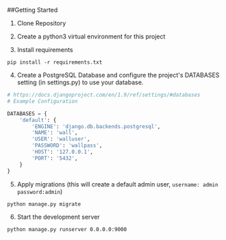 ##Getting Started

1. Clone Repository

2. Create a python3 virtual environment for this project

3. Install requirements
  ```
  pip install -r requirements.txt
  ```
4. Create a PostgreSQL Database and configure the project's DATABASES setting (in settings.py) to use your database.

  ```python
  # https://docs.djangoproject.com/en/1.9/ref/settings/#databases
  # Example Configuration
  
  DATABASES = {
      'default': {
          'ENGINE': 'django.db.backends.postgresql',
          'NAME': 'wall',
          'USER': 'walluser',
          'PASSWORD': 'wallpass',
          'HOST': '127.0.0.1',
          'PORT': '5432',
      }
  }
  ```
5. Apply migrations (this will create a default admin user, `username: admin` `password:admin`)

  ```
  python manage.py migrate
  ```
6. Start the development server

  ```
  python manage.py runserver 0.0.0.0:9000
  ```
